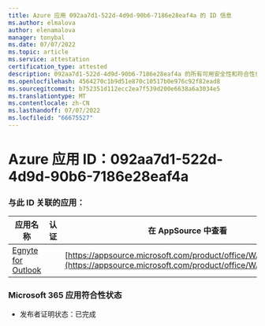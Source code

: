 ```yaml
---
title: Azure 应用 092aa7d1-522d-4d9d-90b6-7186e28eaf4a 的 ID 信息
ms.author: elmalova
author: elenamalova
manager: tonybal
ms.date: 07/07/2022
ms.topic: article
ms.service: attestation
certification_type: attested
description: 092aa7d1-522d-4d9d-90b6-7186e28eaf4a 的所有可用安全性和符合性信息信息。
ms.openlocfilehash: 4564270c1b9d51e870c10517b0e976c92f82ead8
ms.sourcegitcommit: b752351d112ecc2ea7f539d200e6638a6a3034e5
ms.translationtype: MT
ms.contentlocale: zh-CN
ms.lasthandoff: 07/07/2022
ms.locfileid: "66675527"
---
```

# <a name="azure-app-id-092aa7d1-522d-4d9d-90b6-7186e28eaf4a"></a>Azure 应用 ID：092aa7d1-522d-4d9d-90b6-7186e28eaf4a


### <a name="apps-associated-with-this-id"></a>与此 ID 关联的应用：
| **应用名称** | **认证** | **在 AppSource 中查看** |
|--------------|---------------|-----------------------|
| [Egnyte for Outlook](../forward/WA200004177.md) |  | [https://appsource.microsoft.com/product/office/WA200004177](https://appsource.microsoft.com/product/office/WA200004177) |

### <a name="microsoft-365-app-compliance-status"></a>Microsoft 365 应用符合性状态
- 发布者证明状态：已完成
